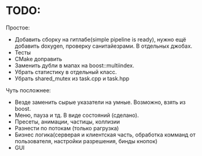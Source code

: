 # TODO: 
Простое:
* Добавить сборку на гитлабе(simple pipeline is ready), нужно ещё добавить doxygen, проверку санитайезрами. В отдельных джобах.
* Тесты
* CMake доправить
* Заменить дубли в мапах на boost::multiindex.
* Убрать статистику в отдельный класс.
* Убрать shared_mutex из task.cpp и task.hpp

Чуть посложнее:
* Везде заменить сырые указатели на умные. Возможно, взять из boost.
* Меню, пауза и тд. В виде состояний (сделано).
* Пресеты, анимации, частицы, коллизии
* Разнести по потокам (только рагрузка)
* Бизнес логика(серверая и клиентская часть, обработка комманд от пользователя, настройки разрешения, бинды кнопок)
* GUI
